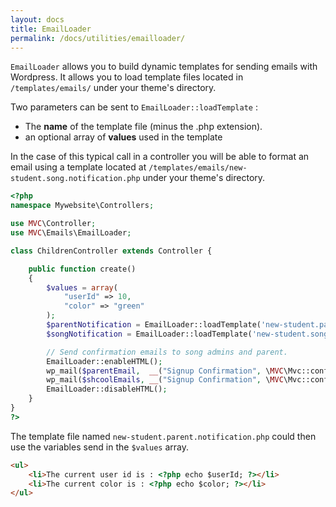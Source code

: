 ```yaml
---
layout: docs
title: EmailLoader
permalink: /docs/utilities/emailloader/
---
```


`EmailLoader` allows you to build dynamic templates for sending emails with Wordpress. It allows you to load template files located in `/templates/emails/` under your theme's directory.

Two parameters can be sent to `EmailLoader::loadTemplate` :

* The __name__ of the template file (minus the .php extension).
* an optional array of __values__ used in the template


In the case of this typical call in a controller you will be able to format an email using a template located at `/templates/emails/new-student.song.notification.php` under your theme's directory.

~~~ php
<?php
namespace Mywebsite\Controllers;

use MVC\Controller;
use MVC\Emails\EmailLoader;

class ChildrenController extends Controller {

    public function create()
    {
        $values = array(
            "userId" => 10,
            "color" => "green"
        );
        $parentNotification = EmailLoader::loadTemplate('new-student.parent.notification', $values);
        $songNotification = EmailLoader::loadTemplate('new-student.song.notification', $values);

        // Send confirmation emails to song admins and parent.
        EmailLoader::enableHTML();
        wp_mail($parentEmail,  __("Signup Confirmation", \MVC\Mvc::config('key')), $parentNotification, array('Reply-To' => 'no-reply@domain.com'));
        wp_mail($shcoolEmails, __("Signup Confirmation", \MVC\Mvc::config('key')), $songNotification, array('Reply-To' => 'no-reply@domain.com'));
        EmailLoader::disableHTML();
    }
}
?>
~~~

The template file named `new-student.parent.notification.php` could then use the variables send in the `$values` array.

~~~ html
<ul>
    <li>The current user id is : <?php echo $userId; ?></li>
    <li>The current color is : <?php echo $color; ?></li>
</ul>
~~~
